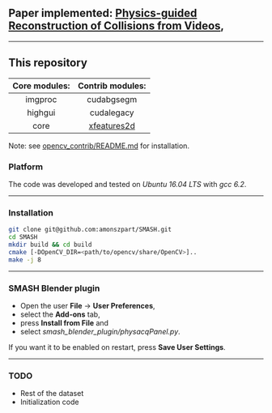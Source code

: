 ## Paper implemented: [ Physics-guided Reconstruction of Collisions from Videos](http://geometry.cs.ucl.ac.uk/projects/2016/smash/), <br />





---

## This repository

| Core modules: | Contrib modules: |
|:-------------:|:----------------:|
| imgproc       | cudabgsegm       |
| highgui       | cudalegacy       |
| core          | [xfeatures2d](https://github.com/opencv/opencv_contrib/tree/master/modules/xfeatures2d) |
Note: see [opencv_contrib/README.md](https://github.com/opencv/opencv_contrib/blob/master/README.md) for installation.

### Platform
The code was developed and tested on *Ubuntu 16.04 LTS* with *gcc 6.2*.

---

### Installation
```bash
git clone git@github.com:amonszpart/SMASH.git
cd SMASH
mkdir build && cd build
cmake [-DOpenCV_DIR=<path/to/opencv/share/OpenCV>]..
make -j 8

```

---


### SMASH Blender plugin
* Open the user <b>File</b> -> <b>User Preferences</b>,
* select the <b>Add-ons</b> tab,
* press <b>Install from File</b> and 
* select *smash_blender_plugin/physacqPanel.py*.

If you want it to be enabled on restart, press <b>Save User Settings</b>.

---

### TODO
* Rest of the dataset
* Initialization code
